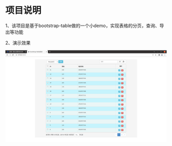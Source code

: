 # 项目说明
1、该项目是基于bootstrap-table做的一个小demo，实现表格的分页，查询、导出等功能

2、演示效果

![演示效果图片](https://github.com/RCsai/BootStrap-Table/blob/main/img/test.png)
